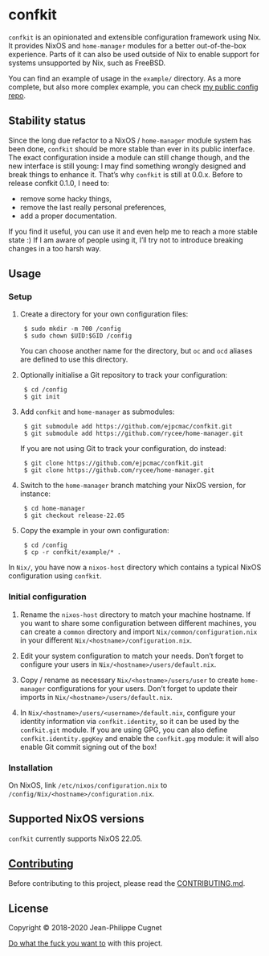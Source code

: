# confkit

`confkit` is an opinionated and extensible configuration framework using Nix. It
provides NixOS and `home-manager` modules for a better out-of-the-box
experience. Parts of it can also be used outside of Nix to enable support for
systems unsupported by Nix, such as FreeBSD.

You can find an example of usage in the `example/` directory. As a more
complete, but also more complex example, you can check [my public config
repo](https://github.com/ejpcmac/config).

## Stability status

Since the long due refactor to a NixOS / `home-manager` module system has been
done, `confkit` should be more stable than ever in its public interface. The
exact configuration inside a module can still change though, and the new
interface is still young: I may find something wrongly designed and break things
to enhance it. That’s why `confkit` is still at 0.0.x. Before to release confkit
0.1.0, I need to:

* remove some hacky things,
* remove the last really personal preferences,
* add a proper documentation.

If you find it useful, you can use it and even help me to reach a more stable
state :) If I am aware of people using it, I’ll try not to introduce breaking
changes in a too harsh way.

## Usage

### Setup

1. Create a directory for your own configuration files:

        $ sudo mkdir -m 700 /config
        $ sudo chown $UID:$GID /config

    You can choose another name for the directory, but `oc` and `ocd` aliases
    are defined to use this directory.

2. Optionally initialise a Git repository to track your configuration:

        $ cd /config
        $ git init

3. Add `confkit` and `home-manager` as submodules:

        $ git submodule add https://github.com/ejpcmac/confkit.git
        $ git submodule add https://github.com/rycee/home-manager.git

    If you are not using Git to track your configuration, do instead:

        $ git clone https://github.com/ejpcmac/confkit.git
        $ git clone https://github.com/rycee/home-manager.git

4. Switch to the `home-manager` branch matching your NixOS version, for
   instance:

        $ cd home-manager
        $ git checkout release-22.05

5. Copy the example in your own configuration:

        $ cd /config
        $ cp -r confkit/example/* .

In `Nix/`, you have now a `nixos-host` directory which contains a typical NixOS
configuration using `confkit`.

### Initial configuration

1. Rename the `nixos-host` directory to match your machine hostname. If you want
   to share some configuration between different machines, you can create a
   `common` directory and import `Nix/common/configuration.nix` in your
   different `Nix/<hostname>/configuration.nix`.

2. Edit your system configuration to match your needs. Don’t forget to configure
   your users in `Nix/<hostname>/users/default.nix`.

3. Copy / rename as necessary `Nix/<hostname>/users/user` to create
   `home-manager` configurations for your users. Don’t forget to update their
   imports in `Nix/<hostname>/users/default.nix`.

4. In `Nix/<hostname>/users/<username>/default.nix`, configure your identity
   information via `confkit.identity`, so it can be used by the `confkit.git`
   module. If you are using GPG, you can also define `confkit.identity.gpgKey`
   and enable the `confkit.gpg` module: it will also enable Git commit signing
   out of the box!

### Installation

On NixOS, link `/etc/nixos/configuration.nix` to
`/config/Nix/<hostname>/configuration.nix`.

## Supported NixOS versions

`confkit` currently supports NixOS 22.05.

## [Contributing](CONTRIBUTING.md)

Before contributing to this project, please read the
[CONTRIBUTING.md](CONTRIBUTING.md).

## License

Copyright © 2018-2020 Jean-Philippe Cugnet

[Do what the fuck you want to](LICENSE) with this project.
